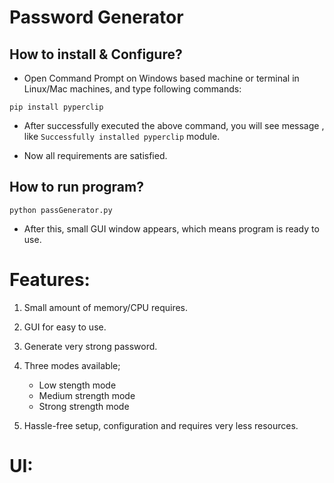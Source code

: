 # Password Generator

## How to install & Configure?

* Open Command Prompt on Windows based machine or terminal in Linux/Mac machines, and type following commands: 

`pip install pyperclip`

* After successfully executed the above command, you will see message , like `Successfully installed pyperclip` module.

* Now all requirements are satisfied.


## How to run program?

`python passGenerator.py`

* After this, small GUI window appears, which means program is ready to use.


# Features:

1. Small amount of memory/CPU requires.

2. GUI for easy to use.

3. Generate very strong password.

4. Three modes available;
    * Low stength mode
    * Medium strength mode
    * Strong strength mode
    
5. Hassle-free setup, configuration and requires very less resources.


# UI:


